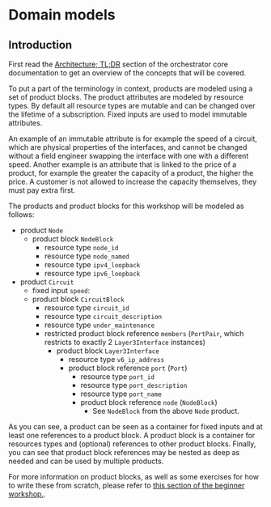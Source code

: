 # Domain models

## Introduction

First read the [Architecture; TL;DR](../../architecture/tldr.md) section of the orchestrator core documentation to get an overview of the concepts that will be covered.

To put a part of the terminology in context, products are modeled using a set of product blocks. The product attributes are modeled by resource types.  By default all resource types are mutable and can be changed over the lifetime of a subscription. Fixed inputs are used to model immutable attributes.

An example of an immutable attribute is for example the speed of a circuit, which are physical properties of the interfaces, and cannot be changed without a field engineer swapping the interface with one with a different speed. Another example is an attribute that is linked to the price of a product, for example the greater the capacity of a product, the higher the price. A customer is not allowed to increase the capacity themselves, they must pay extra first.

The products and product blocks for this workshop will be modeled as follows:

* product `Node`
    * product block `NodeBlock`
        * resource type `node_id`
        * resource type `node_named`
        * resource type `ipv4_loopback`
        * resource type `ipv6_loopback`
* product `Circuit`
    * fixed input `speed`:
    * product block `CircuitBlock`
        * resource type `circuit_id`
        * resource type `circuit_description`
        * resource type `under_maintenance`
        * restricted product block reference `members` (`PortPair`, which restricts to exactly 2 `Layer3Interface` instances)
            * product block `Layer3Interface`
                * resource type `v6_ip_address`
                * product block reference `port` (`Port`)
                    * resource type `port_id`
                    * resource type `port_description`
                    * resource type `port_name`
                    * product block reference `node` (`NodeBlock`)
                        * See `NodeBlock` from the above `Node` product.

As you can see, a product can be seen as a container for fixed inputs and at least one references to a product block. A product block is a container for resources types and (optional) references to other product blocks. Finally, you can see that product block references may be nested as deep as needed and can be used by multiple products.

For more information on product blocks, as well as some exercises for how to write these from scratch, please refer to [this section of the beginner workshop.](../beginner/domain-models.md).
